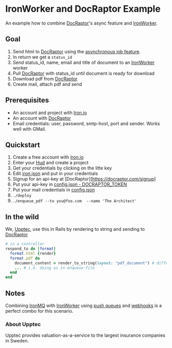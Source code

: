 IronWorker and DocRaptor Example
================================

An example how to combine [DocRaptor][1]'s async feature and [IronWorker][2].

## Goal
1. Send html to [DocRaptor][1] using the [asynchronous job feature](https://docraptor.com/documentation#api_async).
2. In return we get a `status_id`
3. Send status_id, name, email and title of document to an [IronWorker][2] worker
4. Pull [DocRaptor][1] with status_id until document is ready for download
5. Download pdf from [DocRaptor][1]
6. Create mail, attach pdf and send

## Prerequisites
* An account and project with [Iron.io][3]
* An account with [DocRaptor][1]
* Email credentials: user, password, smtp-host, port and sender. Works well with GMail.

## Quickstart
1. Create a free account with [Iron.io][3]
2. Enter your [Hud](https://hud.iron.io/dashboard) and create a project
3. Get your credentials by clicking on the litte key
4. Edit [iron.json](../master/iron.json) and put in your credentials
5. Signup for an api-key at [DocRaptor][https://docraptor.com/signup]
6. Put your api-key in [config.json - DOCRAPTOR_TOKEN](../master/config.json)
7. Put your mail credentials in [config.json](../master/config.json)
8. `./deploy`
9. `./enqueue_pdf --to you@foo.com  --name 'The Architect'`

## In the wild

We, [Upptec](http://upptec.se), use this in Rails by rendering to string and sending to [DocRaptor][1]
```ruby
# in a controller
respond_to do |format|
  format.html {render}
  format.pdf do
  	document_content = render_to_string(layout: "pdf_document") # different layout for pdf
  	... # i.e. doing as in enqueue-file
  end
end
```

## Notes
Combining [IronMQ](http://www.iron.io/mq) with [IronWorker][2] using [push queues](http://dev.iron.io/mq/reference/push_queues/) and [webhooks](http://dev.iron.io/worker/webhooks/) is a perfect combo for this scenario.

### About Upptec
Upptec provides valuation-as-a-service to the largest insurance companies in Sweden.

[1]: https://docraptor.com
[2]: http://www.iron.io/worker
[3]: http://www.iron.io/
